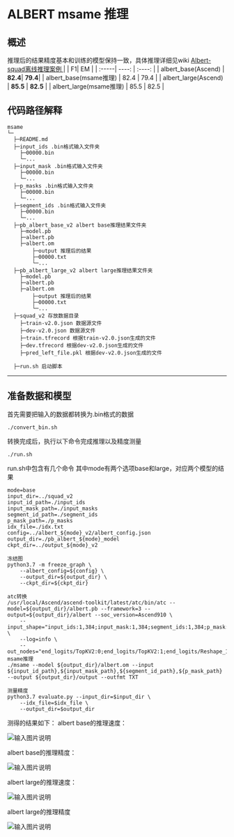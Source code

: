 # ALBERT msame 推理
## 概述
推理后的结果精度基本和训练的模型保持一致，具体推理详细见wiki [Albert-squad离线推理案例
](https://gitee.com/ascend/modelzoo/wikis/Albert-squad%E7%A6%BB%E7%BA%BF%E6%8E%A8%E7%90%86%E6%A1%88%E4%BE%8B?sort_id=3269923)
|  | F1| EM |
| :-----| ----: | :----: |
| albert_base(Ascend) | **82.4**| **79.4**|
| albert_base(msame推理) | 82.4 | 79.4 |
| albert_large(Ascend) | **85.5** | **82.5** |
| albert_large(msame推理) | 85.5 | 82.5 |


## 代码路径解释

```shell
msame
└─ 
  ├─README.md
  ├─input_ids .bin格式输入文件夹
  	├─00000.bin
  	└─...
  ├─input_mask .bin格式输入文件夹
  	├─00000.bin
  	└─...
  ├─p_masks .bin格式输入文件夹
  	├─00000.bin
  	└─...
  ├─segment_ids .bin格式输入文件夹
  	├─00000.bin
  	└─...
  ├─pb_albert_base_v2 albert base推理结果文件夹
  	├─model.pb
  	├─albert.pb
  	├─albert.om
        ├─output 推理后的结果
  	    ├─00000.txt
  	    └─...
  ├─pb_albert_large_v2 albert large推理结果文件夹
  	├─model.pb
  	├─albert.pb
  	├─albert.om
        ├─output 推理后的结果
  	    ├─00000.txt
  	    └─...
  ├─squad_v2 存放数据目录
  	├─train-v2.0.json 数据源文件
  	├─dev-v2.0.json 数据源文件
  	├─train.tfrecord 根据train-v2.0.json生成的文件
  	├─dev.tfrecord 根据dev-v2.0.json生成的文件
  	├─pred_left_file.pkl 根据dev-v2.0.json生成的文件

  ├─run.sh 启动脚本
```

---

## 准备数据和模型

首先需要把输入的数据都转换为.bin格式的数据

```
./convert_bin.sh
```

转换完成后，执行以下命令完成推理以及精度测量

```
./run.sh
```
run.sh中包含有几个命令
其中mode有两个选项base和large，对应两个模型的结果

```
mode=base 
input_dir=../squad_v2
input_id_path=./input_ids
input_mask_path=./input_masks
segment_id_path=./segment_ids
p_mask_path=./p_masks
idx_file=./idx.txt
config=../albert_${mode}_v2/albert_config.json
output_dir=./pb_albert_${mode}_model
ckpt_dir=../output_${mode}_v2

冻结图
python3.7 -m freeze_graph \
	--albert_config=${config} \
	--output_dir=${output_dir} \
	--ckpt_dir=${ckpt_dir}

atc转换
/usr/local/Ascend/ascend-toolkit/latest/atc/bin/atc --model=${output_dir}/albert.pb --framework=3 --output=${output_dir}/albert --soc_version=Ascend910 \
	--input_shape="input_ids:1,384;input_mask:1,384;segment_ids:1,384;p_mask:1,384" \
	--log=info \
	--out_nodes="end_logits/TopKV2:0;end_logits/TopKV2:1;end_logits/Reshape_1:0;end_logits/Reshape_2:0;answer_class/Squeeze:0"
msame推理
./msame --model ${output_dir}/albert.om --input ${input_id_path},${input_mask_path},${segment_id_path},${p_mask_path} --output ${output_dir}/output --outfmt TXT

测量精度
python3.7 evaluate.py --input_dir=$input_dir \
	--idx_file=$idx_file \
	--output_dir=$output_dir
```

测得的结果如下：
albert base的推理速度：

![输入图片说明](https://images.gitee.com/uploads/images/2020/1230/112859_52ca3260_8144926.png "sbase.png")

albert base的推理精度：

![输入图片说明](https://images.gitee.com/uploads/images/2020/1230/112924_a0fffc0b_8144926.png "jbase.png")

albert large的推理速度：

![输入图片说明](https://images.gitee.com/uploads/images/2020/1230/112947_dc22f7f3_8144926.png "slarge.png")

albert large的推理精度

![输入图片说明](https://images.gitee.com/uploads/images/2020/1230/113008_f0c53721_8144926.png "jlarge.png")

